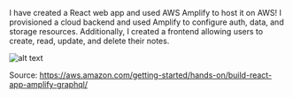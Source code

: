 I have created a React web app and used AWS Amplify to host it on AWS! I provisioned a cloud backend and used Amplify to configure auth, data, and storage resources. Additionally, I created a frontend allowing users to create, read, update, and delete their notes. 

![alt text](<Capture d’écran 2024-12-15 à 18.26.57.png>)

Source: https://aws.amazon.com/getting-started/hands-on/build-react-app-amplify-graphql/
